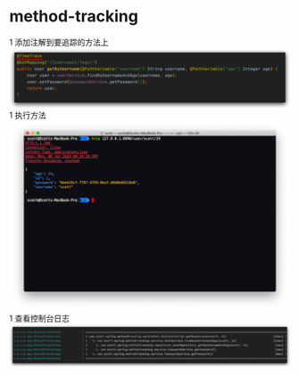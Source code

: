 # method-tracking
1 添加注解到要追踪的方法上
    ![添加注解到要追踪的方法上](./src/main/resources/images/annotation.png)
1 执行方法
    ![执行方法](./src/main/resources/images/execute.png)
1 查看控制台日志
    ![查看控制台日志](./src/main/resources/images/logs.png)